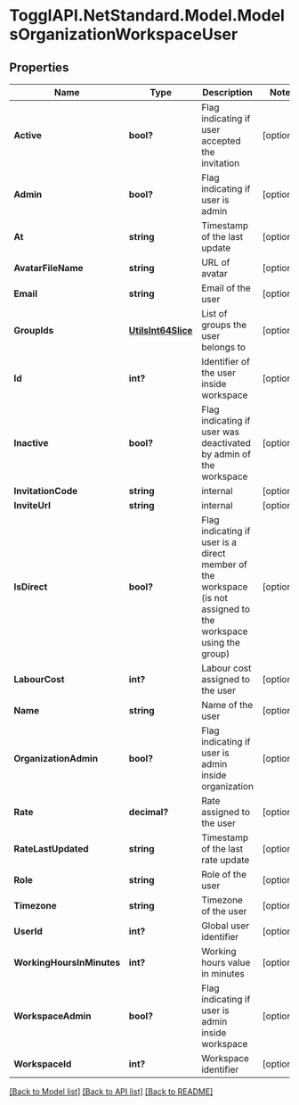 # TogglAPI.NetStandard.Model.ModelsOrganizationWorkspaceUser
## Properties

Name | Type | Description | Notes
------------ | ------------- | ------------- | -------------
**Active** | **bool?** | Flag indicating if user accepted the invitation | [optional] 
**Admin** | **bool?** | Flag indicating if user is admin | [optional] 
**At** | **string** | Timestamp of the last update | [optional] 
**AvatarFileName** | **string** | URL of avatar | [optional] 
**Email** | **string** | Email of the user | [optional] 
**GroupIds** | [**UtilsInt64Slice**](UtilsInt64Slice.md) | List of groups the user belongs to | [optional] 
**Id** | **int?** | Identifier of the user inside workspace | [optional] 
**Inactive** | **bool?** | Flag indicating if user was deactivated by admin of the workspace | [optional] 
**InvitationCode** | **string** | internal | [optional] 
**InviteUrl** | **string** | internal | [optional] 
**IsDirect** | **bool?** | Flag indicating if user is a direct member of the workspace (is not assigned to the workspace using the group) | [optional] 
**LabourCost** | **int?** | Labour cost assigned to the user | [optional] 
**Name** | **string** | Name of the user | [optional] 
**OrganizationAdmin** | **bool?** | Flag indicating if user is admin inside organization | [optional] 
**Rate** | **decimal?** | Rate assigned to the user | [optional] 
**RateLastUpdated** | **string** | Timestamp of the last rate update | [optional] 
**Role** | **string** | Role of the user | [optional] 
**Timezone** | **string** | Timezone of the user | [optional] 
**UserId** | **int?** | Global user identifier | [optional] 
**WorkingHoursInMinutes** | **int?** | Working hours value in minutes | [optional] 
**WorkspaceAdmin** | **bool?** | Flag indicating if user is admin inside workspace | [optional] 
**WorkspaceId** | **int?** | Workspace identifier | [optional] 

[[Back to Model list]](../README.md#documentation-for-models) [[Back to API list]](../README.md#documentation-for-api-endpoints) [[Back to README]](../README.md)


